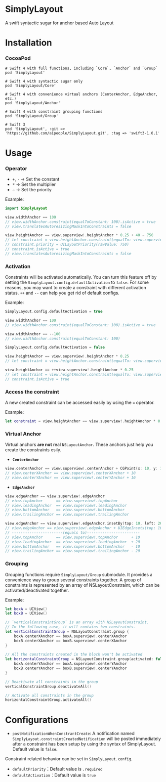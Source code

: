 # SimplyLayout
A swift syntactic sugar for anchor based Auto Layout

# Installation
### CocoaPod
````
# Swift 4 with full functions, including `Core`, `Anchor` and `Group`
pod 'SimplyLayout'

# Swift 4 with syntactic sugar only
pod 'SimplyLayout/Core'

# Swift 4 with convenience virtual anchors (CenterAnchor, EdgeAnchor, etc.)
pod 'SimplyLayout/Anchor'

# Swift 4 with constraint grouping functions
pod 'SimplyLayout/Group'

# Swift 3
pod 'SimplyLayout', :git => 'https://github.com/aipeople/SimplyLayout.git', :tag => 'swift3-1.0.1'
````

# Usage
### Operator
* `+`, `-` -> Set the constant
* `*` -> Set the multiplier
* `~` -> Set the priority

Example:
```` swift
import SimplyLayout

view.widthAnchor == 100
// view.widthAnchor.constraint(equalToConstant: 100).isActive = true
// view.translatesAutoresizingMaskIntoConstraints = false

view.heightAnchor == view.superview!.heightAnchor * 0.25 + 40 ~ 750
// let constraint = view.heightAnchor.constraint(equalTo: view.superview!.heightAnchor, multiplier: 0.25, constant: 40)
// constraint.priority = UILayoutPriority(rawValue: 750)
// constraint.isActive = true
// view.translatesAutoresizingMaskIntoConstraints = false
````

### Activation
Constraints will be activated automatically.
You can turn this feature off by setting the `SimplyLayout.config.defaultActivation` to `false`.
For some reasons, you may want to create a constraint with different activation status. `++` and `--` can help you get rid of default configs.

Example:
```` swift
SimplyLayout.config.defaultActivation = true

view.widthAnchor == 100
// view.widthAnchor.constraint(equalToConstant: 100).isActive = true

view.widthAnchor == --100
// view.widthAnchor.constraint(equalToConstant: 100)

SimplyLayout.config.defaultActivation = false

view.heightAnchor == view.superview!.heightAnchor * 0.25
// let constraint = view.heightAnchor.constraint(equalTo: view.superview!.heightAnchor, multiplier: 0.25)

view.heightAnchor == ++view.superview!.heightAnchor * 0.25
// let constraint = view.heightAnchor.constraint(equalTo: view.superview!.heightAnchor, multiplier: 0.25)
// constraint.isActive = true
````

### Access the constraint
A new created constraint can be accessed easily by using the `=` operator.

Example:
```` swift
let constraint = view.heightAnchor == view.superview!.heightAnchor * 0.25
````

### Virtual Anchor
Virtual anchors **are not** real `NSLayoutAnchor`. These anchors just help you create the constraints esily.
* **`CenterAnchor`**
```` swift
view.centerAnchor == view.superview!.centerAnchor + CGPoint(x: 10, y: 10)
// view.centerXAnchor == view.superview!.centerXAnchor + 10
// view.centerYAnchor == view.superview!.centerYAnchor + 10
````
* **`EdgeAnchor`**
```` swift
view.edgeAnchor == view.superview!.edgeAnchor
// view.topAnchor      == view.superview!.topAnchor
// view.leadingAnchor  == view.superview!.leadingAnchor
// view.bottomAnchor   == view.superview!.bottomAnchor
// view.trailingAnchor == view.superview!.trailingAnchor

view.edgeAnchor == view.superview!.edgeAnchor.insetBy(top: 10, left: 20, bottom: 10, right: 20)
// view.edgeAnchor == view.superview!.edgeAnchor + UIEdgeInsets(top: 10, left: 20, bottom: 10, right: 20)
// -----------------------(equals to)------------------------
// view.topAnchor      == view.superview!.topAnchor      + 10
// view.leadingAnchor  == view.superview!.leadingAnchor  + 20
// view.bottomAnchor   == view.superview!.bottomAnchor   - 10
// view.trailingAnchor == view.superview!.trailingAnchor - 20
````

### Grouping
Grouping functions require `SimplyLayout/Group` submodule. It provides a convenience way to group several constraints together. A group of constraints is represented by an array of NSLayoutConstraint, which can be activated/deactivated together.

 Example:
```` swift
let boxA = UIView()
let boxB = UIView()

// `verticalConstraintGroup` is an array with NSLayoutConstraint.
// In the following case, it will contains two constraints.
let verticalConstraintGroup = NSLayoutConstraint.group {
    boxA.centerXAnchor == boxA.superview!.centerXAnchor
    boxB.centerXAnchor == boxB.superview!.centerXAnchor
}
 
// All the constraints created in the block won't be activated 
let horizontalConstraintGroup = NSLayoutConstraint.group(activated: false) {
    boxA.centerYAnchor == boxA.superview!.centerYAnchor
    boxB.centerYAnchor == boxB.superview!.centerYAnchor
}

// Deactivate all constraints in the group
verticalConstraintGroup.deactivateAll()

// Activate all constraints in the group
horizontalConstraintGroup.activateAll()
````

# Configurations
* `postNotificationWhenConstrantCreate`: A notification named `SimplyLayout.constraintCreatedNotification` will be posted immediately after a constraint has been setup by using the syntax of SimplyLayout. Default value is `false`.

Constraint related behavior can be set in `SimplyLayout.config`.
* `defaultPriority`：Default value is `.required`
* `defaultActivation`：Default value is `true`
